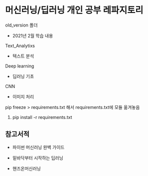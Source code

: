 머신러닝/딥러닝 개인 공부 레파지토리
==================================


old_version 폴더
* 2021년 2월 학습 내용

Text_Analytixs
* 텍스트 분석

Deep learning
* 딥러닝 기초

CNN
* 이미지 처리

pip freeze > requirements.txt 해서 requirements.txt에 모듈 옮겨놓음

1. pip install -r requirements.txt


참고서적
------------------
* 파이썬 머신러닝 완벽 가이드


* 밑바닥부터 시작하는 딥러닝


* 핸즈온머신러닝
